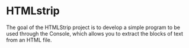 # HTMLstrip

The goal of the HTMLStrip project is to develop a simple program to be used through the Console, which allows you to extract the blocks of text from an HTML file.
